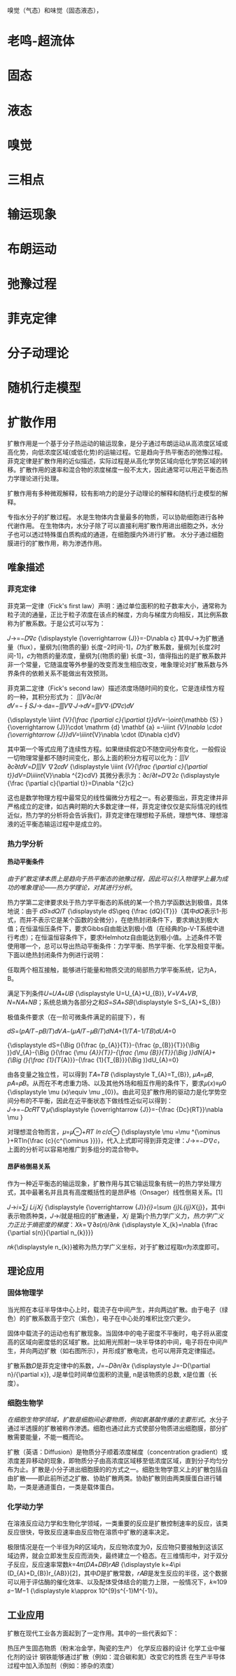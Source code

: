 嗅觉（气态）和味觉（固态液态），
# 老鸣-超流体

# 固态
# 液态
# 嗅觉
# 三相点

# 输运现象

# 布朗运动

# 弛豫过程

# 菲克定律

# 分子动理论

# 随机行走模型

# 扩散作用

扩散作用是一个基于分子热运动的输运现象，是分子通过布朗运动从高浓度区域或高化势，向低浓度区域(或低化势)的运输过程。它是趋向于热平衡态的弛豫过程。菲克定律是扩散作用的近似描述，实际过程是从高化学势区域向低化学势区域的转移。扩散作用的速率和混合物的浓度梯度一般不太大，因此通常可以用近平衡态热力学理论进行处理。

扩散作用有多种微观解释，较有影响力的是分子动理论的解释和随机行走模型的解释。

专指水分子的扩散过程。 水是生物体内含量最多的物质，可以协助细胞进行各种代谢作用。 在生物体内，水分子除了可以直接利用扩散作用进出细胞之外，水分子也可以透过特殊蛋白质构成的通道，在细胞膜内外进行扩散。 水分子通过细胞膜进行的扩散作用，称为渗透作用。

## 唯象描述

### 菲克定律

菲克第一定律（Fick's first law）声明：通过单位面积的粒子数率大小，通常称为粒子流的通量，正比于粒子浓度在该点的梯度，方向与梯度方向相反，其比例系数称为扩散系数。于是公式可以写为：

𝐽→=−𝐷∇𝑐 {\displaystyle {\overrightarrow {J}}=-D\nabla c} 其中𝐽→为扩散通量（flux），量纲为[(物质的量) 长度−2时间-1]，𝐷为扩散系数，量纲为[长度2时间-1]，𝑐为物质的量浓度，量纲为[(物质的量) 长度−3]，值得指出的是扩散系数并非一个常量，它随温度等外参量的改变而发生相应改变，唯象理论对扩散系数与外界条件的依赖关系不能做出有效预测。

菲克第二定律（Fick's second law）描述浓度场随时间的变化，它是连续性方程的一种，其积分形式为：
∭𝑉∂𝑐/∂𝑡 𝑑𝑉=−∮𝑆𝐽→⋅d𝑎=−∭𝑉∇⋅𝐽→𝑑𝑉=∭𝑉∇⋅(𝐷∇𝑐)𝑑𝑉

{\displaystyle \iiint _{V}{\frac {\partial c}{\partial t}}dV=-\oint_{\mathbb {S} }{\overrightarrow {J}}\cdot \mathrm {d} \mathbf {a} =-\iiint _{V}\nabla \cdot {\overrightarrow {J}}dV=\iiint_{V}\nabla \cdot (D\nabla c)dV}

其中第一个等式应用了连续性方程。如果继续假定D不随空间分布变化，一般假设一切物理常量都不随时间变化，那么上面的积分方程可以化为：∭𝑉 ∂𝑐∂𝑡𝑑𝑉=𝐷∭𝑉 ∇2𝑐𝑑𝑉
{\displaystyle \iiint _{V}{\frac {\partial c}{\partial t}}dV=D\iiint_{V}\nabla ^{2}cdV}
其微分表示为：∂𝑐/∂𝑡=𝐷∇2𝑐
{\displaystyle {\frac {\partial c}{\partial t}}=D\nabla ^{2}c}

这也是数学物理方程中最常见的线性偏微分方程之一。有必要指出，菲克定律并非严格成立的定律，如古典时期的大多数定律一样，菲克定律仅仅是实际情况的线性近似，热力学的分析将会告诉我们，菲克定律在理想粒子系统，理想气体、理想溶液的近平衡态输运过程中是成立的。

### 热力学分析

#### 热动平衡条件

*由于扩散定律本质上是趋向于热平衡态的驰豫过程，因此可以引入物理学上最为成功的唯象理论——热力学理论，对其进行分析*。

热力学第二定律要求处于热力学平衡态的系统的某一个热力学函数达到极值，具体地说：由于
𝑑𝑆≥𝑑𝑄/𝑇
{\displaystyle dS\geq {\frac {dQ}{T}}}（其中𝑑𝑄表示1-形式，而并不表示它是某个函数的全微分），在绝热封闭条件下，要求熵达到极大值；在恒温恒压条件下，要求Gibbs自由能达到极小值（在经典的p-V-T系统中进行考虑）；在恒温恒容条件下，要求Helmhotz自由能达到极小值。上述条件不管使用哪一个，总可以导出热动平衡条件：力学平衡、热学平衡、化学及相变平衡。下面以绝热封闭条件为例进行说明：

任取两个相互接触，能够进行能量和物质交流的局部热力学平衡系统，记为A，B。

满足下列条件𝑈=𝑈𝐴+𝑈𝐵 {\displaystyle U=U_{A}+U_{B}}, 𝑉=𝑉𝐴+𝑉𝐵, 𝑁=𝑁𝐴+𝑁𝐵；系统总熵为各部分之和𝑆=𝑆𝐴+𝑆𝐵{\displaystyle S=S_{A}+S_{B}}

极值条件要求（在一阶可微条件满足的前提下），有

𝑑𝑆=(𝑝𝐴/𝑇−𝑝𝐵/𝑇)𝑑𝑉𝐴−(𝜇𝐴/𝑇−𝜇𝐵/𝑇)𝑑𝑁𝐴+(1/𝑇𝐴−1/𝑇𝐵)𝑑𝑈𝐴=0

{\displaystyle dS={\Big (}{\frac {p_{A}}{T}}-{\frac {p_{B}}{T}}{\Big )}dV_{A}-{\Big (}{\frac {\mu *{A}}{T}}-{\frac {\mu *{B}}{T}}{\Big )}dN*{A}+{\Big (}{\frac {1}{T*{A}}}-{\frac {1}{T_{B}}}{\Big )}dU_{A}=0}

由各变量之独立性，可以得到
𝑇𝐴=𝑇𝐵 {\displaystyle T_{A}=T_{B}}, 𝜇𝐴=𝜇𝐵, 𝑝𝐴=𝑝𝐵。从而在不考虑重力场、以及其他外场和相互作用的条件下，要求𝜇(𝑥)≡𝜇0 {\displaystyle \mu (x)\equiv \mu _{0}}。由此可见扩散作用的驱动力是化学势空间分布的不平衡，因此在近平衡状态下做线性近似可以得到：𝐽→=−𝐷𝑐𝑅𝑇∇𝜇{\displaystyle {\overrightarrow {J}}=-{\frac {Dc}{RT}}\nabla \mu }

对理想混合物而言，𝜇=𝜇⊖+𝑅𝑇 𝑙𝑛 𝑐/𝑐⊖ {\displaystyle \mu =\mu ^{\ominus }+RTln{\frac {c}{c^{\ominus }}}}，代入上式即可得到菲克定律：𝐽→=−𝐷∇𝑐，上面的分析可以容易地推广到多组分的混合物中。

#### 昂萨格倒易关系

作为一种近平衡态的输运现象，扩散作用与其它输运现象有统一的热力学处理方式，其中最著名并且具有高度概括性的是昂萨格（Onsager）线性倒易关系。[1]

𝐽→𝑖=∑𝑗 𝐿𝑖𝑗𝑋𝑗 {\displaystyle {\overrightarrow {J}}*{i}=\sum *{j}L*{ij}X*{j}}，其中i表示物质种类，𝐽→𝑖就是相应的扩散通量，𝑋𝑗 是第j个热力学广义力，*热力学广义力正比于熵密度的梯度*：𝑋𝑘=∇∂𝑠(𝑛)/∂𝑛𝑘 {\displaystyle X_{k}=\nabla {\frac {\partial s(n)}{\partial n_{k}}}}

𝑛𝑘{\displaystyle n_{k}}被称为热力学广义坐标，对于扩散过程取𝑛为浓度即可。

## 理论应用

### 固体物理学

当光照在本征半导体中心上时，载流子在中间产生，并向两边扩散。由于电子（绿色）的扩散系数高于空穴（紫色），电子在中心处的堆积比空穴更少。

固体中载流子的运动也有扩散现象。当固体中的电子密度不平衡时，电子将从密度高的区域向密度低的区域扩散。比如用光照射一块半导体的中间，电子将在中间产生，并向两边扩散（如右图所示），并形成扩散电流，也可以用菲克定律描述。

扩散系数𝐷是菲克定律中的系数，𝐽=−𝐷∂𝑛/∂𝑥 {\displaystyle J=-D{\partial n}/{\partial x}}, J是单位时间单位面积的流量, n是该物质的总数, x是位置（长度）。

### 细胞生物学

*在细胞生物学领域，扩散是细胞间必要物质，例如氨基酸传播的主要形式*。水分子通过半透膜的扩散被称作渗透。细胞也通过此方式使部分物质进出细胞膜，部分扩散需要能量，不能一概而论。

扩散（英语：Diffusion）是物质分子顺着浓度梯度（concentration gradient）或浓度差异移动的现象，即物质分子由高浓度区域移至低浓度区域，直到分子均匀分布为止。扩散是小分子进出细胞膜的的方式之一。细胞生物学意义上的扩散包括自由扩散——即此前所述之扩散、协助扩散两类。协助扩散则由两类膜蛋白进行辅助，一类是通道蛋白，一类是载体蛋白。

### 化学动力学

在溶液反应动力学和生物化学领域，一类重要的反应是扩散控制速率的反应，该类反应很快，导致反应速率由反应物在溶质中扩散的速率决定。

极限情况是在一个半径为R的区域内，反应物浓度为0，反应物只要接触到这该区域边界，就会立即发生反应而消失，最终建立一个稳态。在三维情形中，对于双分子反应，反应速率常数𝑘=4𝜋(𝐷𝐴+𝐷𝐵)𝑟𝐴𝐵 {\displaystyle k=4\pi (D_{A}+D_{B})r_{AB}}[2]，其中𝐷是扩散常数，𝑟𝐴𝐵是发生反应的半径，这个数据可以用于评估酶的催化效率、以及配体受体结合的能力上限，一般情况下，𝑘≈109 𝑠−1𝑀−1 {\displaystyle k\approx 10^{9}s^{-1}M^{-1}}。

## 工业应用

扩散在现代工业各方面起到了一定作用。其中的一些代表如下：

热压产生固态物质（粉末冶金学，陶瓷的生产）
化学反应器的设计
化学工业中催化剂的设计
钢铁能够通过扩散（例如：混合碳和氮）改变它的性质
在生产半导体过程中加入添加剂（例如：掺杂的浓度）
